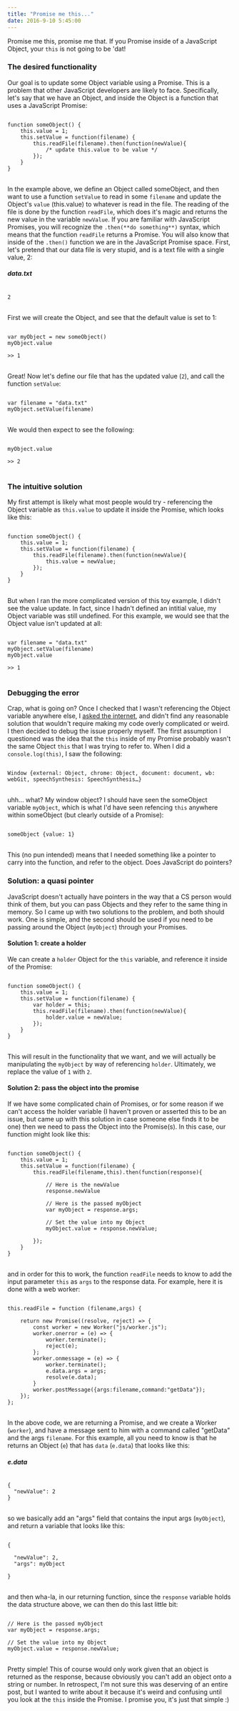 ```yaml
---
title: "Promise me this..."
date: 2016-9-10 5:45:00
---
```


Promise me this, promise me that. 
If you Promise inside of a JavaScript Object, 
your `this` is not going to be 'dat!


### The desired functionality
Our goal is to update some Object variable using a Promise. This is a problem that other JavaScript developers are likely to face. Specifically, let's say that we have an Object, and inside the Object is a function that uses a JavaScript Promise:

<pre>
<code>
function someObject() {
    this.value = 1;
    this.setValue = function(filename) {
        this.readFile(filename).then(function(newValue){
            /* update this.value to be value */
        });
    }
}
</code>
</pre>

In the example above, we define an Object called someObject, and then want to use a function `setValue` to read in some `filename` and update the Object's `value` (this.value) to whatever is read in the file. The reading of the file is done by the function `readFile`, which does it's magic and returns the new value in the variable `newValue`. If you are familiar with JavaScript Promises, you will recognize the `.then(**do something**)` syntax, which means that the function `readFile` returns a Promise. You will also know that inside of the `.then()` function we are in the JavaScript Promise space. First, let's pretend that our data file is very stupid, and is a text file with a single value, 2:

##### data.txt
<pre>
<code>
2
</code>
</pre>

First we will create the Object, and see that the default value is set to 1:

<pre>
<code>
var myObject = new someObject()
myObject.value

>> 1
</code>
</pre>

Great! Now let's define our file that has the updated value (`2`), and call the function `setValue`:

<pre>
<code>
var filename = "data.txt"
myObject.setValue(filename)
</code>
</pre>

We would then expect to see the following:

<pre>
<code>
myObject.value

>> 2
</code>
</pre>


### The intuitive solution
My first attempt is likely what most people would try - referencing the Object variable as `this.value` to update it inside the Promise, which looks like this:


<pre>
<code>
function someObject() {
    this.value = 1;
    this.setValue = function(filename) {
        this.readFile(filename).then(function(newValue){
            this.value = newValue;
        });
    }
}
</code>
</pre>

But when I ran the more complicated version of this toy example, I didn't see the value update. In fact, since I hadn't defined an intitial value, my Object variable was still undefined. For this example, we would see that the Object value isn't updated at all:

<pre>
<code>
var filename = "data.txt"
myObject.setValue(filename)
myObject.value

>> 1
</code>
</pre>

### Debugging the error
Crap, what is going on? Once I checked that I wasn't referencing the Object variable anywhere else, I <a href="http://stackoverflow.com/questions/34381595/accessing-this-of-an-object-inside-promise-callback-then" target="_blank">asked the internet</a>, and didn't find any reasonable solution that wouldn't require making my code overly complicated or weird. I then decided to debug the issue properly myself. The first assumption I questioned was the idea that the `this` inside of my Promise probably wasn't the same Object `this` that I was trying to refer to. When I did a `console.log(this)`, I saw the following:

<pre>
<code>
Window {external: Object, chrome: Object, document: document, wb: webGit, speechSynthesis: SpeechSynthesis…}
</code>
</pre>

uhh... what? My window object? I should have seen the someObject variable `myObject`, which is what I'd have seen refencing `this` anywhere within someObject (but clearly outside of a Promise):

<pre>
<code>
someObject {value: 1}
</code>
</pre>

This (no pun intended) means that I needed something like a pointer to carry into the function, and refer to the object. Does JavaScript do pointers?

### Solution: a quasi pointer
JavaScript doesn't actually have pointers in the way that a CS person would think of them, but you can pass Objects and they refer to the same thing in memory. So I came up with two solutions to the problem, and both should work. One is simple, and the second should be used if you need to be passing around the Object (`myObject`) through your Promises.


#### Solution 1: create a holder
We can create a `holder` Object for the `this` variable, and reference it inside of the Promise:

<pre>
<code>
function someObject() {
    this.value = 1;
    this.setValue = function(filename) {
        var holder = this;
        this.readFile(filename).then(function(newValue){
            holder.value = newValue;
        });   
    }
}
</code>
</pre>

This will result in the functionality that we want, and we will actually be manipulating the `myObject` by way of referencing `holder`. Ultimately, we replace the value of `1` with `2`.

#### Solution 2: pass the object into the promise
If we have some complicated chain of Promises, or for some reason if we can't access the holder variable (I haven't proven or asserted this to be an issue, but came up with this solution in case someone else finds it to be one) then we need to pass the Object into the Promise(s). In this case, our function might look like this:

<pre>
<code>
function someObject() {
    this.value = 1;
    this.setValue = function(filename) {
        this.readFile(filename,this).then(function(response){

            // Here is the newValue
            response.newValue

            // Here is the passed myObject
            var myObject = response.args;

            // Set the value into my Object
            myObject.value = response.newValue;

        });        
    }
}
</code>
</pre>

and in order for this to work, the function `readFile` needs to know to add the input parameter `this` as `args` to the response data. For example, here it is done with a web worker:

<pre>
<code>
this.readFile = function (filename,args) {

    return new Promise((resolve, reject) => {
        const worker = new Worker("js/worker.js");
        worker.onerror = (e) => {
            worker.terminate();
            reject(e);
        };
        worker.onmessage = (e) => {
            worker.terminate();
            e.data.args = args;
            resolve(e.data);
        }
        worker.postMessage({args:filename,command:"getData"});
    });
};
</code>
</pre>

In the above code, we are returning a Promise, and we create a Worker (`worker`), and have a message sent to him with a command called "getData" and the args `filename`. For this example, all you need to know is that he returns an Object (`e`) that has `data` (`e.data`) that looks like this:

##### e.data
<pre>
<code>
{
  "newValue": 2
}
</code>
</pre>

so we basically add an "args" field that contains the input args (`myObject`), and return a variable that looks like this:

<pre>
<code>
{

  "newValue": 2,
  "args": myObject

}
</code>
</pre>

and then wha-la, in our returning function, since the `response` variable holds the data structure above, we can then do this last little bit:

<pre>
<code>
// Here is the passed myObject
var myObject = response.args;

// Set the value into my Object
myObject.value = response.newValue;
</code>
</pre>

Pretty simple! This of course would only work given that an object is returned as the response, because obviously you can't add an object onto a string or number. In retrospect, I'm not sure this was deserving of an entire post, but I wanted to write about it because it's weird and confusing until you look at the `this` inside the Promise. I promise you, it's just that simple :)
